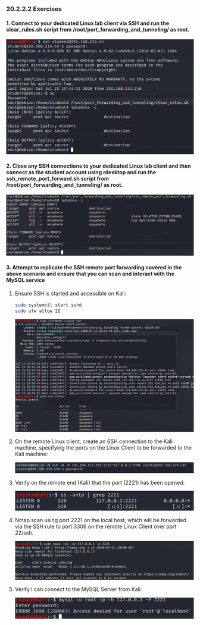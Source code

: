 ### 20.2.2.2 Exercises
#### 1. Connect to your dedicated Linux lab client via SSH and run the clear_rules.sh script from /root/port_forwarding_and_tunneling/ as root.

![image-20200725185542369](.20.2.2.2.assets/image-20200725185542369.png)

#### 2. Close any SSH connections to your dedicated Linux lab client and then connect as the student account using rdesktop and run the ssh_remote_port_forward.sh script from /root/port_forwarding_and_tunneling/ as root.

![image-20200725185603984](.20.2.2.2.assets/image-20200725185603984.png)

#### 3. Attempt to replicate the SSH remote port forwarding covered in the above scenario and ensure that you can scan and interact with the MySQL service

1. Ensure SSH is started and accessible on Kali:

   ```bash
   sudo systemctl start sshd
   sudo ufw allow 22
   ```

   ![image-20200725185912204](.20.2.2.2.assets/image-20200725185912204.png)

2. On the remote Linux client, create an SSH connection to the  Kali machine, specifying the ports on the Linux Client to be forwarded to the Kali machine:

   ![image-20200725191156326](.20.2.2.2.assets/image-20200725191156326.png)
   
3. Verify on the remote end (Kali) that the port (2221) has been opened:

   ![image-20200725185959545](.20.2.2.2.assets/image-20200725185959545.png)
   
4. Nmap scan using port 2221 on the local host, which will be forwarded via the SSH rule to port 3306 on the remote Linux Client over port 22/ssh.

   ![image-20200725190018642](.20.2.2.2.assets/image-20200725190018642.png)

5. Verify I can connect to the MySQL Server from Kali:

   ![image-20200725191121449](.20.2.2.2.assets/image-20200725191121449.png)

